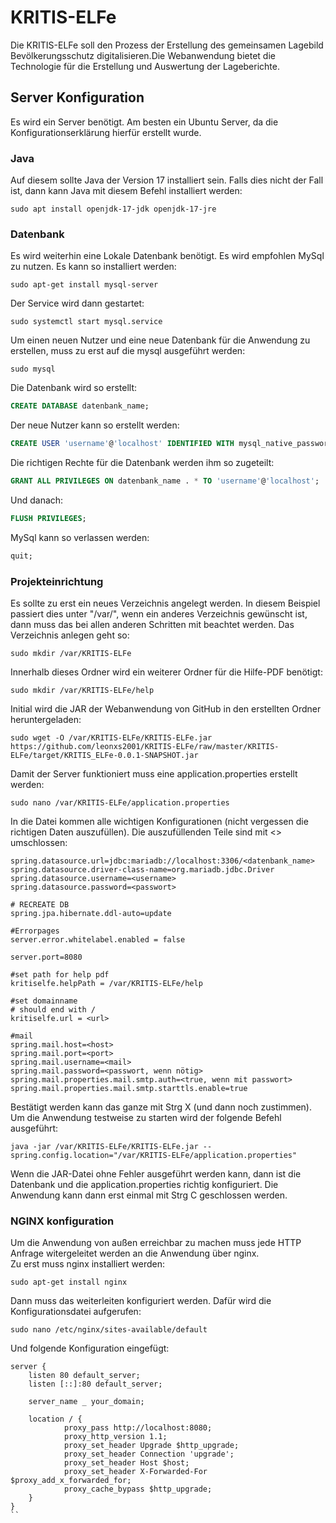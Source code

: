 # KRITIS-ELFe
Die KRITIS-ELFe soll den Prozess der Erstellung des gemeinsamen Lagebild Bevölkerungsschutz digitalisieren.Die Webanwendung bietet die Technologie für die Erstellung und Auswertung der Lageberichte.

## Server Konfiguration
Es wird ein Server benötigt. Am besten ein Ubuntu Server, da die Konfigurationserklärung hierfür erstellt wurde. <br/>
### Java
Auf diesem sollte Java der Version 17 installiert sein. Falls dies nicht der Fall ist, dann kann Java mit diesem Befehl installiert werden: 
```console
sudo apt install openjdk-17-jdk openjdk-17-jre
```
### Datenbank
Es wird weiterhin eine Lokale Datenbank benötigt. Es wird empfohlen MySql zu nutzen. Es kann so installiert werden:
```console
sudo apt-get install mysql-server 
```
Der Service wird dann gestartet:
```console
sudo systemctl start mysql.service
```
Um einen neuen Nutzer und eine neue Datenbank für die Anwendung zu erstellen, muss zu erst auf die mysql ausgeführt werden:
```console
sudo mysql
```
Die Datenbank wird so erstellt:
```sql
CREATE DATABASE datenbank_name;
```` 
Der neue Nutzer kann so erstellt werden:
```sql
CREATE USER 'username'@'localhost' IDENTIFIED WITH mysql_native_password BY 'password';
```
Die richtigen Rechte für die Datenbank werden ihm so zugeteilt:
```sql
GRANT ALL PRIVILEGES ON datenbank_name . * TO 'username'@'localhost';
```
Und danach:
```sql
FLUSH PRIVILEGES;
```
MySql kann so verlassen werden:
```sql
quit;
```
### Projekteinrichtung
Es sollte zu erst ein neues Verzeichnis angelegt werden. In diesem Beispiel passiert dies unter "/var/", wenn ein anderes Verzeichnis gewünscht ist, dann muss das bei allen anderen Schritten mit beachtet werden. Das Verzeichnis anlegen geht so:
```console
sudo mkdir /var/KRITIS-ELFe
```
Innerhalb dieses Ordner wird ein weiterer Ordner für die Hilfe-PDF benötigt:
```console
sudo mkdir /var/KRITIS-ELFe/help
```
Initial wird die JAR der Webanwendung von GitHub in den erstellten Ordner heruntergeladen:
```console
sudo wget -O /var/KRITIS-ELFe/KRITIS-ELFe.jar https://github.com/leonxs2001/KRITIS-ELFe/raw/master/KRITIS-ELFe/target/KRITIS_ELFe-0.0.1-SNAPSHOT.jar
```
Damit der Server funktioniert muss eine application.properties erstellt werden:
```console
sudo nano /var/KRITIS-ELFe/application.properties
```
In die Datei kommen alle wichtigen Konfigurationen (nicht vergessen die richtigen Daten auszufüllen). Die auszufüllenden Teile sind mit <> umschlossen:
```properties
spring.datasource.url=jdbc:mariadb://localhost:3306/<datenbank_name>
spring.datasource.driver-class-name=org.mariadb.jdbc.Driver
spring.datasource.username=<username>
spring.datasource.password=<passwort>

# RECREATE DB
spring.jpa.hibernate.ddl-auto=update

#Errorpages
server.error.whitelabel.enabled = false

server.port=8080

#set path for help pdf
kritiselfe.helpPath = /var/KRITIS-ELFe/help

#set domainname
# should end with /
kritiselfe.url = <url>

#mail
spring.mail.host=<host>
spring.mail.port=<port>
spring.mail.username=<mail>
spring.mail.password=<passwort, wenn nötig>
spring.mail.properties.mail.smtp.auth=<true, wenn mit passwort>
spring.mail.properties.mail.smtp.starttls.enable=true
```
Bestätigt werden kann das ganze mit Strg X (und dann noch zustimmen).<br/>
Um die Anwendung testweise zu starten wird der folgende Befehl ausgeführt:
```console
java -jar /var/KRITIS-ELFe/KRITIS-ELFe.jar --spring.config.location="/var/KRITIS-ELFe/application.properties"
```
Wenn die JAR-Datei ohne Fehler ausgeführt werden kann, dann ist die Datenbank und die application.properties richtig konfiguriert. Die Anwendung kann dann erst einmal mit Strg C geschlossen werden.
### NGINX konfiguration
Um die Anwendung von außen erreichbar zu machen muss jede HTTP Anfrage witergeleitet werden an die Anwendung über nginx. <br/>
Zu erst muss nginx installiert werden:
```console
sudo apt-get install nginx
```
Dann muss das weiterleiten konfiguriert werden. Dafür wird die Konfigurationsdatei aufgerufen:
```console
sudo nano /etc/nginx/sites-available/default
```
Und folgende Konfiguration eingefügt:
```console
server {
    listen 80 default_server;
    listen [::]:80 default_server;

    server_name _ your_domain;

    location / {
            proxy_pass http://localhost:8080;
            proxy_http_version 1.1;
            proxy_set_header Upgrade $http_upgrade;
            proxy_set_header Connection 'upgrade';
            proxy_set_header Host $host;
            proxy_set_header X-Forwarded-For $proxy_add_x_forwarded_for;
            proxy_cache_bypass $http_upgrade;
    }
}
``
